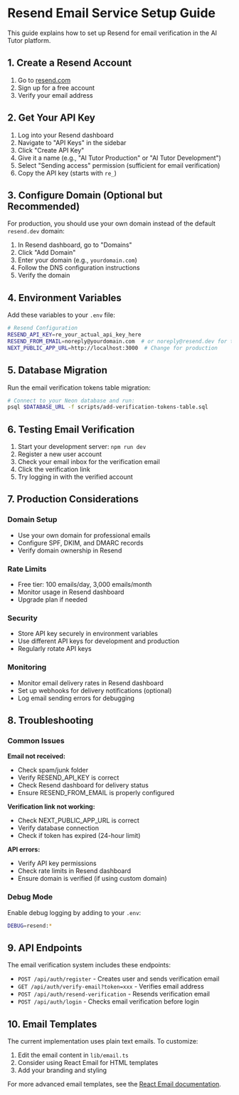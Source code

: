 # Resend Email Service Setup Guide

This guide explains how to set up Resend for email verification in the AI Tutor platform.

## 1. Create a Resend Account

1. Go to [resend.com](https://resend.com)
2. Sign up for a free account
3. Verify your email address

## 2. Get Your API Key

1. Log into your Resend dashboard
2. Navigate to "API Keys" in the sidebar
3. Click "Create API Key"
4. Give it a name (e.g., "AI Tutor Production" or "AI Tutor Development")
5. Select "Sending access" permission (sufficient for email verification)
6. Copy the API key (starts with `re_`)

## 3. Configure Domain (Optional but Recommended)

For production, you should use your own domain instead of the default `resend.dev` domain:

1. In Resend dashboard, go to "Domains"
2. Click "Add Domain"
3. Enter your domain (e.g., `yourdomain.com`)
4. Follow the DNS configuration instructions
5. Verify the domain

## 4. Environment Variables

Add these variables to your `.env` file:

```bash
# Resend Configuration
RESEND_API_KEY=re_your_actual_api_key_here
RESEND_FROM_EMAIL=noreply@yourdomain.com  # or noreply@resend.dev for testing
NEXT_PUBLIC_APP_URL=http://localhost:3000  # Change for production
```

## 5. Database Migration

Run the email verification tokens table migration:

```bash
# Connect to your Neon database and run:
psql $DATABASE_URL -f scripts/add-verification-tokens-table.sql
```

## 6. Testing Email Verification

1. Start your development server: `npm run dev`
2. Register a new user account
3. Check your email inbox for the verification email
4. Click the verification link
5. Try logging in with the verified account

## 7. Production Considerations

### Domain Setup
- Use your own domain for professional emails
- Configure SPF, DKIM, and DMARC records
- Verify domain ownership in Resend

### Rate Limits
- Free tier: 100 emails/day, 3,000 emails/month
- Monitor usage in Resend dashboard
- Upgrade plan if needed

### Security
- Store API key securely in environment variables
- Use different API keys for development and production
- Regularly rotate API keys

### Monitoring
- Monitor email delivery rates in Resend dashboard
- Set up webhooks for delivery notifications (optional)
- Log email sending errors for debugging

## 8. Troubleshooting

### Common Issues

**Email not received:**
- Check spam/junk folder
- Verify RESEND_API_KEY is correct
- Check Resend dashboard for delivery status
- Ensure RESEND_FROM_EMAIL is properly configured

**Verification link not working:**
- Check NEXT_PUBLIC_APP_URL is correct
- Verify database connection
- Check if token has expired (24-hour limit)

**API errors:**
- Verify API key permissions
- Check rate limits in Resend dashboard
- Ensure domain is verified (if using custom domain)

### Debug Mode

Enable debug logging by adding to your `.env`:
```bash
DEBUG=resend:*
```

## 9. API Endpoints

The email verification system includes these endpoints:

- `POST /api/auth/register` - Creates user and sends verification email
- `GET /api/auth/verify-email?token=xxx` - Verifies email address
- `POST /api/auth/resend-verification` - Resends verification email
- `POST /api/auth/login` - Checks email verification before login

## 10. Email Templates

The current implementation uses plain text emails. To customize:

1. Edit the email content in `lib/email.ts`
2. Consider using React Email for HTML templates
3. Add your branding and styling

For more advanced email templates, see the [React Email documentation](https://react.email/).

